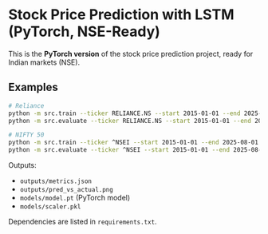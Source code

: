 # Stock Price Prediction with LSTM (PyTorch, NSE-Ready)

This is the **PyTorch version** of the stock price prediction project, ready for Indian markets (NSE).

## Examples
```bash
# Reliance
python -m src.train --ticker RELIANCE.NS --start 2015-01-01 --end 2025-08-01 --epochs 20
python -m src.evaluate --ticker RELIANCE.NS --start 2015-01-01 --end 2025-08-01

# NIFTY 50
python -m src.train --ticker ^NSEI --start 2015-01-01 --end 2025-08-01 --epochs 20
python -m src.evaluate --ticker ^NSEI --start 2015-01-01 --end 2025-08-01
```

Outputs:
- `outputs/metrics.json`
- `outputs/pred_vs_actual.png`
- `models/model.pt` (PyTorch model)
- `models/scaler.pkl`

Dependencies are listed in `requirements.txt`.
